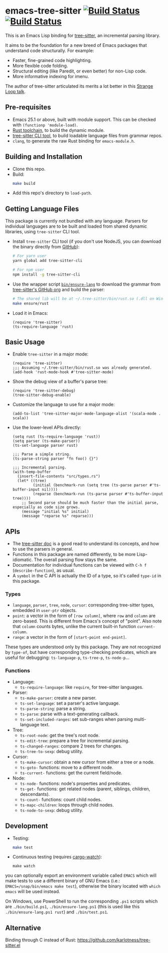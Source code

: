 # emacs-tree-sitter [![Build Status](https://travis-ci.org/ubolonton/emacs-tree-sitter.svg?branch=master)](https://travis-ci.org/ubolonton/emacs-tree-sitter) [![Build Status](https://dev.azure.com/ubolonton/emacs-tree-sitter/_apis/build/status/ubolonton.emacs-tree-sitter?branchName=master)](https://dev.azure.com/ubolonton/emacs-tree-sitter/_build/latest?definitionId=2&branchName=master)

This is an Emacs Lisp binding for [tree-sitter](https://tree-sitter.github.io/tree-sitter/), an incremental parsing library.

It aims to be the foundation for a new breed of Emacs packages that understand code structurally. For example:
- Faster, fine-grained code highlighting.
- More flexible code folding.
- Structural editing (like Paredit, or even better) for non-Lisp code.
- More informative indexing for imenu.

The author of tree-sitter articulated its merits a lot better in this [Strange Loop talk](https://www.thestrangeloop.com/2018/tree-sitter---a-new-parsing-system-for-programming-tools.html).

## Pre-requisites

- Emacs 25.1 or above, built with module support. This can be checked with `(functionp 'module-load)`.
- [Rust toolchain](https://rustup.rs/), to build the dynamic module.
- [tree-sitter CLI tool](https://tree-sitter.github.io/tree-sitter/creating-parsers#installation), to build loadable language files from grammar repos.
- `clang`, to generate the raw Rust binding for `emacs-module.h`.

## Building and Installation

- Clone this repo.
- Build:
    ```bash
    make build
    ```
- Add this repo's directory to `load-path`.

## Getting Language Files
This package is currently not bundled with any language. Parsers for individual languages are to be built and loaded from shared dynamic libraries, using `tree-sitter` CLI tool.

- Install `tree-sitter` CLI tool (if you don't use NodeJS, you can download the binary directly from [GitHub](https://github.com/tree-sitter/tree-sitter/releases)):
    ```bash
    # For yarn user
    yarn global add tree-sitter-cli

    # For npm user
    npm install -g tree-sitter-cli
    ```
- Use the wrapper script [`bin/ensure-lang`](bin/ensure-lang) to download the grammar from [tree-sitter's GitHub org](https://github.com/tree-sitter) and build the parser:
    ```bash
    # The shared lib will be at ~/.tree-sitter/bin/rust.so (.dll on Windows)
    make ensure/rust
    ```
- Load it in Emacs:
    ```emacs-lisp
    (require 'tree-sitter)
    (ts-require-language 'rust)
    ```

## Basic Usage

- Enable `tree-sitter` in a major mode:
    ```emacs-lisp
    (require 'tree-sitter)
    ;;; Assuming ~/.tree-sitter/bin/rust.so was already generated.
    (add-hook 'rust-mode-hook #'tree-sitter-mode)
    ```
- Show the debug view of a buffer's parse tree:
    ```emacs-lisp
    (require 'tree-sitter-debug)
    (tree-sitter-debug-enable)
    ```
- Customize the language to use for a major mode:
    ```emacs-lisp
    (add-to-list 'tree-sitter-major-mode-language-alist '(scala-mode . scala))
    ```
- Use the lower-level APIs directly:
    ```emacs-lisp
    (setq rust (ts-require-language 'rust))
    (setq parser (ts-make-parser))
    (ts-set-language parser rust)

    ;;; Parse a simple string.
    (ts-parse-string parser "fn foo() {}")

    ;;; Incremental parsing.
    (with-temp-buffer
      (insert-file-contents "src/types.rs")
      (let* ((tree)
             (initial (benchmark-run (setq tree (ts-parse parser #'ts-buffer-input nil))))
             (reparse (benchmark-run (ts-parse parser #'ts-buffer-input tree))))
        ;; Second parse should be much faster than the initial parse, especially as code size grows.
        (message "initial %s" initial)
        (message "reparse %s" reparse)))
    ```

## APIs

- The [tree-sitter doc](https://tree-sitter.github.io/tree-sitter/using-parsers) is a good read to understand its concepts, and how to use the parsers in general.
- Functions in this package are named differently, to be more Lisp-idiomatic. The overall parsing flow stays the same.
- Documentation for individual functions can be viewed with `C-h f` (`describe-function`), as usual.
- A `symbol` in the C API is actually the ID of a type, so it's called `type-id` in this package.

### Types

- `language`, `parser`, `tree`, `node`, `cursor`: corresponding tree-sitter types, embedded in `user-ptr` objects.
- `point`: a vector in the form of `[row column]`, where `row` and `column` are zero-based. This is different from Emacs's concept of "point". Also note that `column` counts bytes, unlike the current built-in function `current-column`.
- `range`: a vector in the form of `[start-point end-point]`.

These types are understood only by this package. They are not recognized by `type-of`, but have corresponding type-checking predicates, which are useful for debugging: `ts-language-p`, `ts-tree-p`, `ts-node-p`...

### Functions

- Language:
    + `ts-require-language`: like `require`, for tree-sitter languages.
- Parser:
    + `ts-make-parser`: create a new parser.
    + `ts-set-language`: set a parser's active language.
    + `ts-parse-string`: parse a string.
    + `ts-parse`: parse with a text-generating callback.
    + `ts-set-included-ranges`: set sub-ranges when parsing multi-language text.
- Tree:
    + `ts-root-node`: get the tree's root node.
    + `ts-edit-tree`: prepare a tree for incremental parsing.
    + `ts-changed-ranges`: compare 2 trees for changes.
    + `ts-tree-to-sexp`: debug utility.
- Cursor:
    + `ts-make-cursor`: obtain a new cursor from either a tree or a node.
    + `ts-goto-` functions: move to a different node.
    + `ts-current-` functions: get the current field/node.
- Node:
    + `ts-node-` functions: node's properties and predicates.
    + `ts-get-` functions: get related nodes (parent, siblings, children, descendants).
    + `ts-count-` functions: count child nodes.
    + `ts-mapc-children`: loops through child nodes.
    + `ts-node-to-sexp`: debug utility.

## Development
- Testing:
    ```bash
    make test
    ```
- Continuous testing (requires [cargo-watch](https://github.com/passcod/cargo-watch)):
    ```shell
    make watch
    ```
    
you can optionally export an environment variable called `EMACS` which will make tests to use a different binary of GNU Emacs (i.e.: `EMACS=/snap/bin/emacs make test`), otherwise the binary located with `which emacs` will be used instead.

On Windows, use PowerShell to run the corresponding `.ps1` scripts which are `./bin/build.ps1`, `./bin/ensure-lang.ps1` (this is used like this `./bin/ensure-lang.ps1 rust`) and `./bin/test.ps1`.

## Alternative
Binding through C instead of Rust: https://github.com/karlotness/tree-sitter.el
